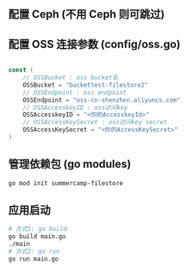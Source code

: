 ## 配置 Ceph (不用 Ceph 则可跳过)

## 配置 OSS 连接参数 (config/oss.go)

```go

const (
	// OSSBucket : oss bucket名
	OSSBucket = "buckettest-filestore2"
	// OSSEndpoint : oss endpoint
	OSSEndpoint = "oss-cn-shenzhen.aliyuncs.com"
	// OSSAccesskeyID : oss访问key
	OSSAccesskeyID = "<你的AccesskeyId>"
	// OSSAccessKeySecret : oss访问key secret
	OSSAccessKeySecret = "<你的AccessKeySecret>"
)
```

## 管理依赖包 (go modules)

```bash
go mod init summercamp-filestore
```

## 应用启动

```bash
# 方式1: go build
go build main.go
./main
# 方式2: go run
go run main.go
```
